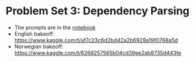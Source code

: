 Problem Set 3: Dependency Parsing
==============

- The prompts are in the [notebook](pset3.ipynb)
- English bakeoff: https://www.kaggle.com/t/af7c23c6d2bd42a2b6929a19f0768a5d
- Norwegian bakeoff: https://www.kaggle.com/t/6269257565b04cd39ee2ab8735d443fe

